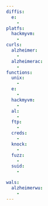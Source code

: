 ```yaml
---
diffis:
  e:
    -
platfs:
  hackmyvm:
    -
curls:
  alzheimer:
    -
  alzheimerac:
    -
functions:
  unix:
    -
  e:
    -
  hackmyvm:
    -
  al:
    -
  ftp:
    -
  creds:
    -
  knock:
    -
  fuzz:
    -
  suid:
    -

wals:
  alzheimerwu:
    -
---
```

